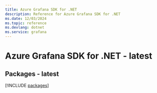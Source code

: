 ```yaml
---
title: Azure Grafana SDK for .NET
description: Reference for Azure Grafana SDK for .NET
ms.date: 12/03/2024
ms.topic: reference
ms.devlang: dotnet
ms.service: grafana
---
```

# Azure Grafana SDK for .NET - latest
## Packages - latest
[!INCLUDE [packages](grafana-index.md)]